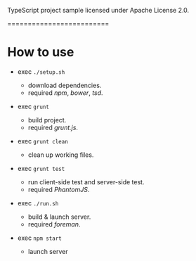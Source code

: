 TypeScript project sample
licensed under Apache License 2.0.

=========================

# How to use #

* exec `./setup.sh`
	* download dependencies.
	* required *npm*, *bower*, *tsd*.

* exec `grunt`
	* build project.
	* required *grunt.js*.
* exec `grunt clean`
	* clean up working files.
* exec `grunt test`
	* run client-side test and server-side test.
	* required *PhantomJS*.

* exec `./run.sh`
	* build & launch server.
	* required *foreman*.
* exec `npm start`
	* launch server
